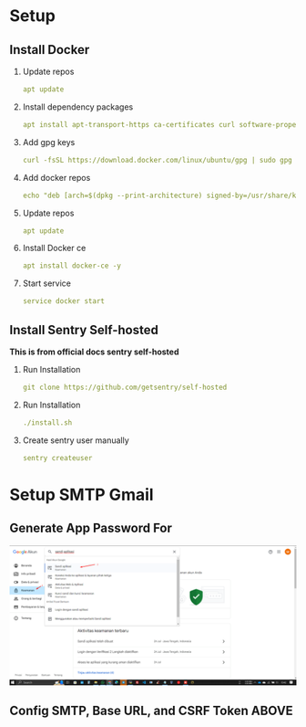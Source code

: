 <h1> Setup </h1>
<h2>Install Docker</h2>

1. Update repos
    
    ```yaml
    apt update
    ```
    
2. Install dependency packages
    
    ```yaml
    apt install apt-transport-https ca-certificates curl software-properties-common
    ```
    
3. Add gpg keys
    
    ```yaml
    curl -fsSL https://download.docker.com/linux/ubuntu/gpg | sudo gpg --dearmor -o /usr/share/keyrings/docker-archive-keyring.gpg
    ```
    
4. Add docker repos
    
    ```yaml
    echo "deb [arch=$(dpkg --print-architecture) signed-by=/usr/share/keyrings/docker-archive-keyring.gpg] https://download.docker.com/linux/ubuntu $(lsb_release -cs) stable" | sudo tee /etc/apt/sources.list.d/docker.list > /dev/null
    ```
    
5. Update repos
    
    ```yaml
    apt update
    ```
    
6. Install Docker ce
    
    ```yaml
    apt install docker-ce -y
    ```
    
7. Start service
    
    ```yaml
    service docker start
    ```

<h2>Install Sentry Self-hosted</h2>
<b>This is from official docs sentry self-hosted</b>

1. Run Installation
    
    ```yaml
    git clone https://github.com/getsentry/self-hosted
    ```

2. Run Installation
    
    ```yaml
    ./install.sh
    ```
    
3. Create sentry user manually
    
    ```yaml
    sentry createuser
    ```

<h1>Setup SMTP Gmail</h1>
<h2>Generate App Password For</h2>
<img src="./assets/images/gmail-app-password.png" alt="-">
<h2>Config SMTP, Base URL, and CSRF Token ABOVE</h2>
